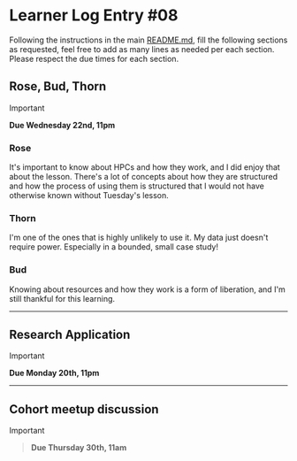 # Learner Log Entry #08

Following the instructions in the main [README.md](README.md/#entries-instructions), fill the following sections as requested, feel free to add as many lines as needed per each section. Please respect the due times for each section.

## Rose, Bud, Thorn

> [!IMPORTANT]
> **Due Wednesday 22nd, 11pm**

### Rose
It's important to know about HPCs and how they work, and I did enjoy that about the lesson. There's a lot of concepts about how they are structured and how the process of using them is structured that I would not have otherwise known without Tuesday's lesson. 

### Thorn
I'm one of the ones that is highly unlikely to use it. My data just doesn't require power. Especially in a bounded, small case study!

### Bud
Knowing about resources and how they work is a form of liberation, and I'm still thankful for this learning.

---

## Research Application

> [!IMPORTANT]
> **Due Monday 20th, 11pm**


---

## Cohort meetup discussion

> [!IMPORTANT]

> **Due Thursday 30th, 11am**
